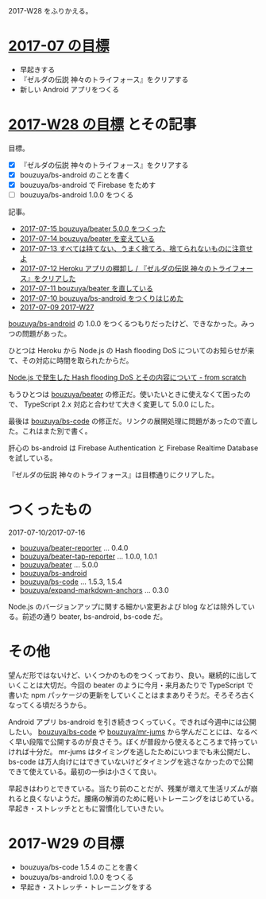 2017-W28 をふりかえる。

# [2017-07 の目標][2017-06-30]

- 早起きする
- 『ゼルダの伝説 神々のトライフォース』をクリアする
- 新しい Android アプリをつくる

# [2017-W28 の目標][2017-07-09] とその記事

目標。

- [x] 『ゼルダの伝説 神々のトライフォース』をクリアする
- [x] bouzuya/bs-android のことを書く
- [x] bouzuya/bs-android で Firebase をためす
- [ ] bouzuya/bs-android 1.0.0 をつくる

記事。

- [2017-07-15 bouzuya/beater 5.0.0 をつくった][2017-07-15]
- [2017-07-14 bouzuya/beater を変えている][2017-07-14]
- [2017-07-13 すべては持てない、うまく捨てろ、捨てられないものに注意せよ][2017-07-13]
- [2017-07-12 Heroku アプリの棚卸し / 『ゼルダの伝説 神々のトライフォース』をクリアした][2017-07-12]
- [2017-07-11 bouzuya/beater を直している][2017-07-11]
- [2017-07-10 bouzuya/bs-android をつくりはじめた][2017-07-10]
- [2017-07-09 2017-W27][2017-07-09]

[bouzuya/bs-android][] の 1.0.0 をつくるつもりだったけど、できなかった。みっつの問題があった。

ひとつは Heroku から Node.js の Hash flooding DoS についてのお知らせが来て、その対応に時間を取られたからだ。

[Node.js で発生した Hash flooding DoS とその内容について - from scratch](http://yosuke-furukawa.hatenablog.com/entry/2017/07/15/104616)

もうひとつは [bouzuya/beater][] の修正だ。使いたいときに使えなくて困ったので、 TypeScript 2.x 対応と合わせて大きく変更して 5.0.0 にした。

最後は [bouzuya/bs-code][] の修正だ。リンクの展開処理に問題があったので直した。これはまた別で書く。

肝心の bs-android は Firebase Authentication と Firebase Realtime Database を試している。

『ゼルダの伝説 神々のトライフォース』は目標通りにクリアした。

# つくったもの

2017-07-10/2017-07-16

- [bouzuya/beater-reporter][] ... 0.4.0
- [bouzuya/beater-tap-reporter][] ... 1.0.0, 1.0.1
- [bouzuya/beater][] ... 5.0.0
- [bouzuya/bs-android][]
- [bouzuya/bs-code][] ... 1.5.3, 1.5.4
- [bouzuya/expand-markdown-anchors][] ... 0.3.0

Node.js のバージョンアップに関する細かい変更および blog などは除外している。前述の通り beater, bs-android, bs-code だ。

# その他

望んだ形ではないけど、いくつかのものをつくっており、良い。継続的に出していくことは大切だ。今回の beater のように今月・来月あたりで TypeScript で書いた npm パッケージの更新をしていくことはままありそうだ。そろそろ古くなってくる頃だろうから。

Android アプリ bs-android を引き続きつくっていく。できれば今週中には公開したい。 [bouzuya/bs-code][] や [bouzuya/mr-jums][] から学んだことには、なるべく早い段階で公開するのが良さそう。ぼくが普段から使えるところまで持っていければ十分だ。 mr-jums はタイミングを逃したためにいつまでも未公開だし、 bs-code は万人向けにはできていないけどタイミングを逃さなかったので公開できて使えている。最初の一歩は小さくて良い。

早起きはわりとできている。当たり前のことだが、残業が増えて生活リズムが崩れると良くないようだ。腰痛の解消のために軽いトレーニングをはじめている。早起き・ストレッチとともに習慣化していきたい。

# 2017-W29 の目標

- bouzuya/bs-code 1.5.4 のことを書く
- bouzuya/bs-android 1.0.0 をつくる
- 早起き・ストレッチ・トレーニングをする

[2017-06-30]: https://blog.bouzuya.net/2017/06/30/
[2017-07-09]: https://blog.bouzuya.net/2017/07/09/
[2017-07-10]: https://blog.bouzuya.net/2017/07/10/
[2017-07-11]: https://blog.bouzuya.net/2017/07/11/
[2017-07-12]: https://blog.bouzuya.net/2017/07/12/
[2017-07-13]: https://blog.bouzuya.net/2017/07/13/
[2017-07-14]: https://blog.bouzuya.net/2017/07/14/
[2017-07-15]: https://blog.bouzuya.net/2017/07/15/
[bouzuya/beater-reporter]: https://github.com/bouzuya/beater-reporter
[bouzuya/beater-tap-reporter]: https://github.com/bouzuya/beater-tap-reporter
[bouzuya/beater]: https://github.com/bouzuya/beater
[bouzuya/bs-android]: https://github.com/bouzuya/bs-android
[bouzuya/bs-code]: https://github.com/bouzuya/bs-code
[bouzuya/expand-markdown-anchors]: https://github.com/bouzuya/expand-markdown-anchors
[bouzuya/mr-jums]: https://github.com/bouzuya/mr-jums
